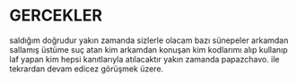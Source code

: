 # GERCEKLER

saldığım doğrudur yakın zamanda sizlerle olacam bazı sünepeler arkamdan sallamış üstüme suç atan kim arkamdan konuşan kim kodlarımı alıp kullanıp laf yapan kim
hepsi kanıtlarıyla atılacaktır yakın zamanda papazchavo. ile tekrardan devam edicez görüşmek üzere.
